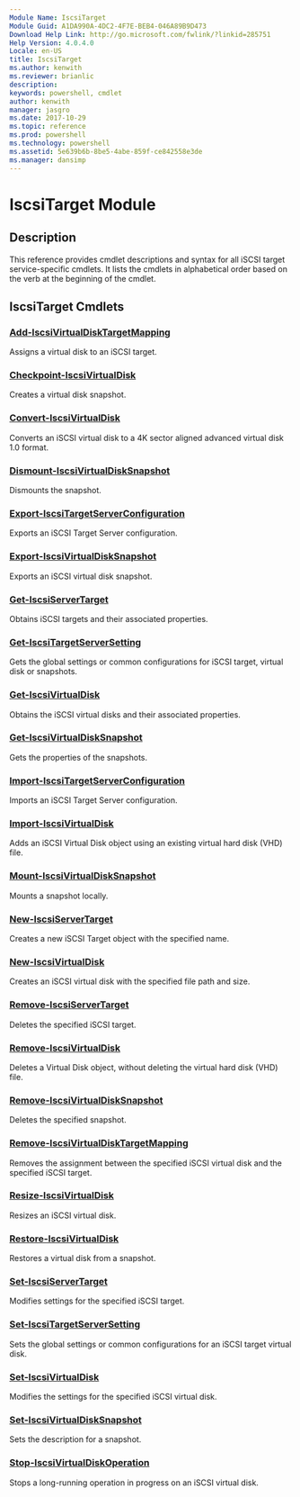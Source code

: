 ```yaml
---
Module Name: IscsiTarget
Module Guid: A1DA990A-4DC2-4F7E-BEB4-046A89B9D473
Download Help Link: http://go.microsoft.com/fwlink/?linkid=285751
Help Version: 4.0.4.0
Locale: en-US
title: IscsiTarget
ms.author: kenwith
ms.reviewer: brianlic
description: 
keywords: powershell, cmdlet
author: kenwith
manager: jasgro
ms.date: 2017-10-29
ms.topic: reference
ms.prod: powershell
ms.technology: powershell
ms.assetid: 5e639b6b-8be5-4abe-859f-ce842558e3de
ms.manager: dansimp
---
```


# IscsiTarget Module
## Description
This reference provides cmdlet descriptions and syntax for all iSCSI target service-specific cmdlets. It lists the cmdlets in alphabetical order based on the verb at the beginning of the cmdlet.

## IscsiTarget Cmdlets
### [Add-IscsiVirtualDiskTargetMapping](./Add-IscsiVirtualDiskTargetMapping.md)
Assigns a virtual disk to an iSCSI target.

### [Checkpoint-IscsiVirtualDisk](./Checkpoint-IscsiVirtualDisk.md)
Creates a virtual disk snapshot.

### [Convert-IscsiVirtualDisk](./Convert-IscsiVirtualDisk.md)
Converts an iSCSI virtual disk to a 4K sector aligned advanced virtual disk 1.0 format.

### [Dismount-IscsiVirtualDiskSnapshot](./Dismount-IscsiVirtualDiskSnapshot.md)
Dismounts the snapshot.

### [Export-IscsiTargetServerConfiguration](./Export-IscsiTargetServerConfiguration.md)
Exports an iSCSI Target Server configuration.

### [Export-IscsiVirtualDiskSnapshot](./Export-IscsiVirtualDiskSnapshot.md)
Exports an iSCSI virtual disk snapshot.

### [Get-IscsiServerTarget](./Get-IscsiServerTarget.md)
Obtains iSCSI targets and their associated properties.

### [Get-IscsiTargetServerSetting](./Get-IscsiTargetServerSetting.md)
Gets the global settings or common configurations for iSCSI target, virtual disk or snapshots.

### [Get-IscsiVirtualDisk](./Get-IscsiVirtualDisk.md)
Obtains the iSCSI virtual disks and their associated properties.

### [Get-IscsiVirtualDiskSnapshot](./Get-IscsiVirtualDiskSnapshot.md)
Gets the properties of the snapshots.

### [Import-IscsiTargetServerConfiguration](./Import-IscsiTargetServerConfiguration.md)
Imports an iSCSI Target Server configuration.

### [Import-IscsiVirtualDisk](./Import-IscsiVirtualDisk.md)
Adds an iSCSI Virtual Disk object using an existing virtual hard disk (VHD) file.

### [Mount-IscsiVirtualDiskSnapshot](./Mount-IscsiVirtualDiskSnapshot.md)
Mounts a snapshot locally.

### [New-IscsiServerTarget](./New-IscsiServerTarget.md)
Creates a new iSCSI Target object with the specified name.

### [New-IscsiVirtualDisk](./New-IscsiVirtualDisk.md)
Creates an iSCSI virtual disk with the specified file path and size.

### [Remove-IscsiServerTarget](./Remove-IscsiServerTarget.md)
Deletes the specified iSCSI target.

### [Remove-IscsiVirtualDisk](./Remove-IscsiVirtualDisk.md)
Deletes a Virtual Disk object, without deleting the virtual hard disk (VHD) file.

### [Remove-IscsiVirtualDiskSnapshot](./Remove-IscsiVirtualDiskSnapshot.md)
Deletes the specified snapshot.

### [Remove-IscsiVirtualDiskTargetMapping](./Remove-IscsiVirtualDiskTargetMapping.md)
Removes the assignment between the specified iSCSI virtual disk and the specified iSCSI target.

### [Resize-IscsiVirtualDisk](./Resize-IscsiVirtualDisk.md)
Resizes an iSCSI virtual disk.

### [Restore-IscsiVirtualDisk](./Restore-IscsiVirtualDisk.md)
Restores a virtual disk from a snapshot.

### [Set-IscsiServerTarget](./Set-IscsiServerTarget.md)
Modifies settings for the specified iSCSI target.

### [Set-IscsiTargetServerSetting](./Set-IscsiTargetServerSetting.md)
Sets the global settings or common configurations for an iSCSI target virtual disk.

### [Set-IscsiVirtualDisk](./Set-IscsiVirtualDisk.md)
Modifies the settings for the specified iSCSI virtual disk.

### [Set-IscsiVirtualDiskSnapshot](./Set-IscsiVirtualDiskSnapshot.md)
Sets the description for a snapshot.

### [Stop-IscsiVirtualDiskOperation](./Stop-IscsiVirtualDiskOperation.md)
Stops a long-running operation in progress on an iSCSI virtual disk.

